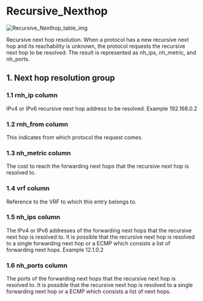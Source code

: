# Recursive_Nexthop

![Recursive_Nexthop_table_img](http://www.plantuml.com/plantuml/img/SoWkIImgAStDuIf8JCvEJ4zLK0hApozH24bCoaajLbAevb80WkISnE9YXQ3KvDAYuioor7Y_r8gIZFm21HiR1OqGdPpCz8oIzABKr3nD1JixhbekYFAm83Vi2Y3I0Vb59TZbCUtHrRK36OT31cGIbqDgNWhG6m00)

Recursive next hop resolution. When a protocol has a new recursive next hop and
its reachability is unknown, the protocol requests the recursive next hop to be
resolved. The result is represented as nh_ips, nh_metric, and nh_ports.

## 1. Next hop resolution group

### 1.1 rnh_ip column

IPv4 or IPv6 recursive next hop address to be resolved. Example 192.168.0.2

### 1.2 rnh_from column

This indicates from which protocol the request comes.

### 1.3 nh_metric column

The cost to reach the forwarding next hops that the recursive next hop is
resolved to.

### 1.4 vrf column

Reference to the VRF to which this entry belongs to.

### 1.5 nh_ips column

The IPv4 or IPv6 addresses of the forwarding next hops that the recursive next
hop is resolved to. It is possible that the recursive next hop is resolved to a
single forwarding next hop or a ECMP which consists a list of forwarding next
hops. Example 12.1.0.2

### 1.6 nh_ports column

The ports of the forwarding next hops that the recursive next hop is resolved
to. It is possible that the recursive next hop is resolved to a single
forwarding next hop or a ECMP which consists a list of next hops.

